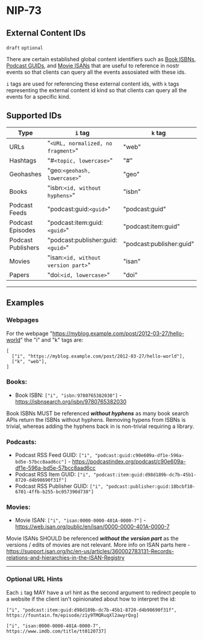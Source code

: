 # NIP-73

## External Content IDs

`draft` `optional`

There are certain established global content identifiers such as [Book ISBNs](https://en.wikipedia.org/wiki/ISBN), [Podcast GUIDs](https://podcastnamespace.org/tag/guid), and [Movie ISANs](https://en.wikipedia.org/wiki/International_Standard_Audiovisual_Number) that are useful to reference in nostr events so that clients can query all the events assosiated with these ids.

`i` tags are used for referencing these external content ids, with `k` tags representing the external content id kind so that clients can query all the events for a specific kind.

## Supported IDs

| Type               | `i` tag                             | `k` tag                  |
| ------------------ | ----------------------------------- | ------------------------ |
| URLs               | "`<URL, normalized, no fragment>`"  | "web"                    |
| Hashtags           | "#`<topic, lowercase>`"             | "#"                      |
| Geohashes          | "geo:`<geohash, lowercase>`"        | "geo"                    |
| Books              | "isbn:`<id, without hyphens>`"      | "isbn"                   |
| Podcast Feeds      | "podcast:guid:`<guid>`"             | "podcast:guid"           |
| Podcast Episodes   | "podcast:item:guid:`<guid>`"        | "podcast:item:guid"      |
| Podcast Publishers | "podcast:publisher:guid:`<guid>`"   | "podcast:publisher:guid" |
| Movies             | "isan:`<id, without version part>`" | "isan"                   |
| Papers             | "doi:`<id, lowercase>`"             | "doi"                    |

---

## Examples

### Webpages

For the webpage "https://myblog.example.com/post/2012-03-27/hello-world" the "i" and "k" tags are:

```jsonc
[
  ["i", "https://myblog.example.com/post/2012-03-27/hello-world"],
  ["k", "web"],
]
```

### Books:

- Book ISBN: `["i", "isbn:9780765382030"]` - https://isbnsearch.org/isbn/9780765382030

Book ISBNs MUST be referenced _**without hyphens**_ as many book search APIs return the ISBNs without hyphens. Removing hypens from ISBNs is trivial, whereas adding the hyphens back in is non-trivial requiring a library.

### Podcasts:

- Podcast RSS Feed GUID: `["i", "podcast:guid:c90e609a-df1e-596a-bd5e-57bcc8aad6cc"]` - https://podcastindex.org/podcast/c90e609a-df1e-596a-bd5e-57bcc8aad6cc
- Podcast RSS Item GUID: `["i", "podcast:item:guid:d98d189b-dc7b-45b1-8720-d4b98690f31f"]`
- Podcast RSS Publisher GUID: `["i", "podcast:publisher:guid:18bcbf10-6701-4ffb-b255-bc057390d738"]`

### Movies:

- Movie ISAN: `["i", "isan:0000-0000-401A-0000-7"]` - https://web.isan.org/public/en/isan/0000-0000-401A-0000-7

Movie ISANs SHOULD be referenced _**without the version part**_ as the versions / edits of movies are not relevant. More info on ISAN parts here - https://support.isan.org/hc/en-us/articles/360002783131-Records-relations-and-hierarchies-in-the-ISAN-Registry

---

### Optional URL Hints

Each `i` tag MAY have a url hint as the second argument to redirect people to a website if the client isn't opinionated about how to interpret the id:

`["i", "podcast:item:guid:d98d189b-dc7b-45b1-8720-d4b98690f31f", https://fountain.fm/episode/z1y9TMQRuqXl2awyrQxg]`

`["i", "isan:0000-0000-401A-0000-7", https://www.imdb.com/title/tt0120737]`
